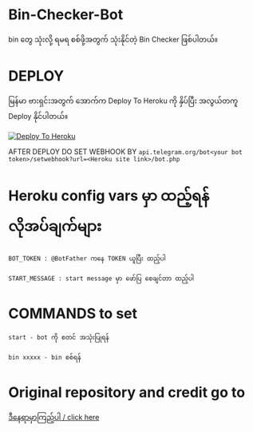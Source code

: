 # Bin-Checker-Bot

bin တွေ သုံးလို့ ရမရ စစ်ဖို့အတွက် သုံးနိုင်တဲ့ Bin Checker ဖြစ်ပါတယ်။

# DEPLOY
မြန်မာ ဗားရှင်းအတွက် အောက်က Deploy To Heroku ကို နှိပ်ပြီး အလွယ်တကူ Deploy နိုင်ပါတယ်။

[![Deploy To Heroku](https://www.herokucdn.com/deploy/button.svg)](https://heroku.com/deploy?template=https://github.com/htoocharaung/Bin-Checker/tree/main)

AFTER DEPLOY DO SET WEBHOOK BY ``api.telegram.org/bot<your bot token>/setwebhook?url=<Heroku site link>/bot.php``

# Heroku config vars မှာ ထည့်ရန် လိုအပ်ချက်များ

``BOT_TOKEN : @BotFather ကနေ TOKEN ယူပြီး ထည့်ပါ``

``START_MESSAGE : start message မှာ ဖော်ပြ စေချင်တာ ထည့်ပါ``

# COMMANDS to set

``start - bot ကို စတင် အသုံးပြုရန်``

``bin xxxxx - bin စစ်ရန်``

# Original repository and credit go to

[ဒီနေရာမှာကြည့်ပါ / click here](https://github.com/Benchamxd/Bin-Checker)
